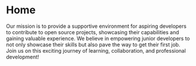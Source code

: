 # Home

Our mission is to provide a supportive environment for aspiring developers to contribute to open source projects, showcasing their capabilities and gaining valuable experience. We believe in empowering junior developers to not only showcase their skills but also pave the way to get their first job. Join us on this exciting journey of learning, collaboration, and professional development!
